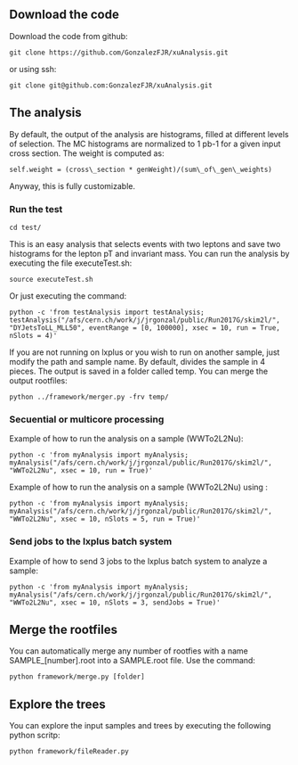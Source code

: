 ## Download the code

Download the code from github:

    git clone https://github.com/GonzalezFJR/xuAnalysis.git

or using ssh:

    git clone git@github.com:GonzalezFJR/xuAnalysis.git


## The analysis

By default, the output of the analysis are histograms, filled at different levels of selection.
The MC histograms are normalized to 1 pb-1 for a given input cross section. The weight is computed as:

    self.weight = (cross\_section * genWeight)/(sum\_of\_gen\_weights)

Anyway, this is fully customizable.

### Run the test

    cd test/

This is an easy analysis that selects events with two leptons and save two histograms for the lepton pT and invariant mass.
You can run the analysis by executing the file executeTest.sh:

    source executeTest.sh

Or just executing the command:

    python -c 'from testAnalysis import testAnalysis; testAnalysis("/afs/cern.ch/work/j/jrgonzal/public/Run2017G/skim2l/", "DYJetsToLL_MLL50", eventRange = [0, 100000], xsec = 10, run = True, nSlots = 4)'

If you are not running on lxplus or you wish to run on another sample, just modify the path and sample name.
By default, divides the sample in 4 pieces. The output is saved in a folder called temp. You can merge the output rootfiles:

    python ../framework/merger.py -frv temp/

### Secuential or multicore processing

Example of how to run the analysis on a sample (WWTo2L2Nu):

    python -c 'from myAnalysis import myAnalysis; myAnalysis("/afs/cern.ch/work/j/jrgonzal/public/Run2017G/skim2l/", "WWTo2L2Nu", xsec = 10, run = True)'

Example of how to run the analysis on a sample (WWTo2L2Nu) using :

    python -c 'from myAnalysis import myAnalysis; myAnalysis("/afs/cern.ch/work/j/jrgonzal/public/Run2017G/skim2l/", "WWTo2L2Nu", xsec = 10, nSlots = 5, run = True)'

### Send jobs to the lxplus batch system

Example of how to send 3 jobs to the lxplus batch system to analyze a sample:

    python -c 'from myAnalysis import myAnalysis; myAnalysis("/afs/cern.ch/work/j/jrgonzal/public/Run2017G/skim2l/", "WWTo2L2Nu", xsec = 10, nSlots = 3, sendJobs = True)'

## Merge the rootfiles

You can automatically merge any number of rootfies with a name SAMPLE\_[number].root into a SAMPLE.root file.
Use the command:

    python framework/merge.py [folder]

## Explore the trees

You can explore the input samples and trees by executing the following python scritp:

    python framework/fileReader.py


